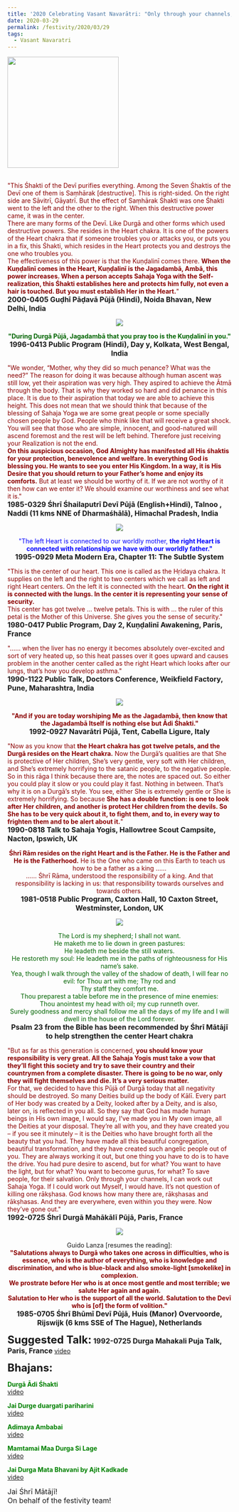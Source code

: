 ```yaml
---
title: '2020 Celebrating Vasant Navarātri: "Only through your channels, I can work out Sahaja Yoga." '
date: 2020-03-29
permalink: /festivity/2020/03/29
tags:
  - Vasant Navaratri
---
```


<div style="text-align: left"><img src="/images/image00.png" width="250" /></div><br>

<p>
<font color="DarkRed">"This Śhakti of the Devī purifies everything. Among the Seven Śhaktis of the Devī one of them is Saṃhārak [destructive]. This is right-sided. On the right side are Sāvitrī, Gāyatrī. But the effect of Saṃhārak Śhakti was one Śhakti went to the left and the other to the right. When this destructive power came, it was in the center.<br>
There are many forms of the Devī. Like Durgā and other forms which used destructive powers. She resides in the Heart chakra. It is one of the powers of the Heart chakra that if someone troubles you or attacks you, or puts you in a fix, this Śhakti, which resides in the Heart protects you and destroys the one who troubles you.<br>
The effectiveness of this power is that the Kuṇḍalinī comes there. <b>When the Kuṇḍalinī comes in the Heart, Kuṇḍalinī is the Jagadambā, Ambā, this power increases. When a person accepts Sahaja Yoga with the Self-realization, this Śhakti establishes here and protects him fully, not even a hair is touched. But you must establish Her in the Heart.</b>"</font><br>
<font size="+0"><b>2000-0405 Guḍhī Pāḍavā Pūjā (Hindi), Noida Bhavan, New Delhi, India</b></font>
</p>

<div style="text-align: center"><img src="/images/image365.png" /></div>

<p style="text-align:center;">
<font color="DarkGreen"><b>"During Durgā Pūjā, Jagadambā that you pray too is the Kuṇḍalinī in you."</b></font><br>
<font size="+0"><b>1996-0413 Public Program (Hindi), Day y, Kolkata, West Bengal, India</b></font>
</p>

<p>
<font color="DarkRed">"We wonder, “Mother, why they did so much penance? What was the need?” The reason for doing it was because although human ascent was still low, yet their aspiration was very high. They aspired to achieve the Ātmā through the body. That is why they worked so hard and did penance in this place. It is due to their aspiration that today we are able to achieve this height. This does not mean that we should think that because of the blessing of Sahaja Yoga we are some great people or some specially chosen people by God. People who think like that will receive a great shock. You will see that those who are simple, innocent, and good-natured will ascend foremost and the rest will be left behind. Therefore just receiving your Realization is not the end.<br>
<b>On this auspicious occasion, God Almighty has manifested all His śhaktis for your protection, benevolence and welfare. In everything God is blessing you. He wants to see you enter His Kingdom. In a way, it is His Desire that you should return to your Father’s home and enjoy its comforts.</b> But at least we should be worthy of it. If we are not worthy of it then how can we enter it? We should examine our worthiness and see what it is."</font><br>
<font size="+0"><b>1985-0329 Śhrī Śhailaputrī Devī Pūjā (English+Hindi), Talnoo , Naddi (11 kms NNE  of Dharmaśhālā), Himachal Pradesh, India</b></font>
</p>

<div style="text-align: center"><img src="/images/image366.png" /></div>

<p style="text-align:center;">
<font color="blue">"The left Heart is connected to our worldly mother, <b>the right Heart is connected with relationship we have with our worldly father."</b></font><br>
<font size="+0"><b>1995-0929 Meta Modern Era, Chapter 11: The Subtle System</b></font>
</p>

<p>
<font color="DarkRed">"This is the center of our heart. This one is called as the Hṛidaya chakra. It supplies on the left and the right to two centers which we call as left and right Heart centers. On the left it is connected with the heart. <b>On the right it is connected with the lungs. In the center it is representing your sense of security.</b><br>
This center has got twelve ... twelve petals. This is with ... the ruler of this petal is the Mother of this Universe. She gives you the sense of security."</font><br>
<font size="+0"><b>1980-0417 Public Program, Day 2, Kuṇḍalinī Awakening, Paris, France</b></font>
</p>

<p>
<font color="DarkRed">"...... when the liver has no energy it becomes absolutely over-excited and sort of very heated up, so this heat passes over it goes upward and causes problem in the another center called as the right Heart which looks after our lungs, that’s how you develop asthma."</font><br>
<font size="+0"><b>1990-1122 Public Talk, Doctors Conference, Weikfield Factory, Pune, Maharashtra, India</b></font>
</p>

<div style="text-align: center"><img src="/images/image367.png" /></div>

<p style="text-align:center;">
<font color="DarkRed"><b>"And if you are today worshiping Me as the Jagadambā, then
know that the Jagadambā Itself is nothing else but Ādi Śhakti."</b></font><br>
<font size="+0"><b>1992-0927 Navarātri Pūjā, Tent, Cabella Ligure, Italy</b></font>
</p>

<p>
<font color="DarkRed">"Now as you know that <b>the Heart chakra has got twelve petals, and the Durgā resides on the Heart chakra.</b> Now the Durgā’s qualities are that She is protective of Her children, She’s very gentle, very soft with Her children, and She’s extremely horrifying to the satanic people, to the negative people. So in this rāga I think because there are, the notes are spaced out. So either you could play it slow or you could play it fast. Nothing in between. That’s why it is on a Durgā’s style. You see, either She is extremely gentle or She is extremely horrifying. So because <b>She has a double function: is one to look after Her children, and another is protect Her children from the devils. So She has to be very quick about it, to fight them, and to, in every way to frighten them and to be alert about it.</b>"</font><br>
<font size="+0"><b>1990-0818 Talk to Sahaja Yogis, Hallowtree Scout Campsite, Nacton, Ipswich, UK</b></font>
</p>

<p style="text-align:center;">
<font color="DarkRed"><b>Śhrī Rām resides on the right Heart and is the Father. He is the Father and He is the Fatherhood.</b> He is the One who came on this Earth to teach us how to be a father as a king ......<br>
...... Śhrī Rāma, understood the responsibility of a king. And that responsibility is lacking in us: that responsibility towards ourselves and towards others.</font><br>
<font size="+0"><b>1981-0518 Public Program, Caxton Hall, 10 Caxton Street, Westminster, London, UK</b></font>
</p>

<div style="text-align: center"><img src="/images/image368.png" /></div>


<p style="text-align:center;">
<font color="DarkGreen"> The Lord is my shepherd; I shall not want.<br>
He maketh me to lie down in green pastures:<br>
He leadeth me beside the still waters.<br>
He restoreth my soul: He leadeth me in the paths of righteousness for His name’s sake.<br>
Yea, though I walk through the valley of the shadow of death, I will fear no evil: for Thou art with me; Thy rod and<br>
Thy staff they comfort me.<br>
Thou preparest a table before me in the presence of mine enemies:<br> 
Thou anointest my head with oil; my cup runneth over.<br>
Surely goodness and mercy shall follow me all the days of my life and I will dwell in the house of the Lord forever. </font><br>
<font size="+0"><b>Psalm 23 from the Bible has been recommended by Śhrī Mātājī to help strengthen the center Heart chakra</b></font>
</p>

<p>
<font color="DarkRed">"But as far as this generation is concerned, <b>you should know your responsibility is very great. All the Sahaja Yogis must take a vow that they’ll fight this society and try to save their country and their countrymen from a complete disaster. There is going to be no war, only they will fight themselves and die. It’s a very serious matter.</b><br>
For that, we decided to have this Pūjā of Durgā today that all negativity should be destroyed. So many Deities build up the body of Kālī. Every part of Her body was created by a Deity, looked after by a Deity, and is also, later on, is reflected in you all. So they say that God has made human beings in His own image, I would say, I’ve made you in My own image, all the Deities at your disposal. They’re all with you, and they have created you – if you see it minutely – it is the Deities who have brought forth all the beauty that you had. They have made all this beautiful congregation, beautiful transformation, and they have created such angelic people out of you. They are always working it out, but one thing you have to do is to have the drive. You had pure desire to ascend, but for what? You want to have the light, but for what? You want to become gurus, for what? To save people, for their salvation. Only through your channels, I can work out Sahaja Yoga. If I could work out Myself, I would have. It’s not question of killing one rākṣhasa. God knows how many there are, rākṣhasas and rākṣhasas. And they are everywhere, even within you they were. Now they’ve gone out."</font><br>
<font size="+0"><b>1992-0725 Śhrī Durgā Mahākālī Pūjā, Paris, France</b></font>
</p>

<div style="text-align: center"><img src="/images/image369.png" /></div>

<p style="text-align:center;">
Guido Lanza [resumes the reading]:<br>
<font color="DarkRed"><b>"Salutations always to Durgā who takes one across in difficulties, who is essence, who is the author of everything, who is knowledge and discrimination, and who is blue-black and also smoke-light [smokelike] in complexion.<br>
We prostrate before Her who is at once most gentle and most terrible; we salute Her again and again.<br>
Salutation to Her who is the support of all the world. Salutation to the Devī who is [of] the form of volition."</b></font><br>
<font size="+0"><b>1985-0705 Śhrī Bhūmī Devī Pūjā, Huis (Manor) Overvoorde, Rijswijk (6 kms SSE of The Hague), Netherlands</b></font>
</p>

<font size="+2"><b>Suggested Talk:</b></font> 
<font size="+0"><b>1992-0725 Durga Mahakali Puja Talk, Paris, France</b></font>
<a href="https://www.youtube.com/watch?time_continue=23&v=7E_tcrMuiPQ&feature=emb_logo"> video</a><br>

<font size="+2"><b>Bhajans:</b></font>

<p>
<font color="green"><b>Durgā Ādi Śhakti</b></font><br>
<a href="https://www.youtube.com/watch?v=IZxG3j1wUyE"> video</a><br>
</p>

<p>
<font color="green"><b>Jai Durge duargati pariharini </b></font><br>
<a href="https://www.youtube.com/watch?v=F68hoY8ZhOI">video</a>
</p>

<p>
<font color="green"><b>Adimaya Ambabai</b></font><br>
<a href="https://www.youtube.com/watch?v=niuCWTNKu0k">video</a>
</p>
 
<p>
<font color="green"><b>Mamtamai Maa Durga Si Lage</b></font><br>
<a href="https://www.youtube.com/watch?v=LLl-3KTbKLs">video</a> 
</p>

<p>
<font color="green"><b>Jai Durga Mata Bhavani  by Ajit Kadkade</b></font><br>
<a href="https://www.youtube.com/watch?v=HgN42YkSHkY">video</a> 
</p>

<p>
<font size="+0">Jai Śhrī Mātājī!<br>
On behalf of the festivity team!</font>
</p>